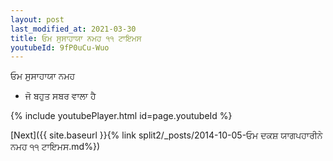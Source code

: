 ```yaml
---
layout: post
last_modified_at: 2021-03-30
title: ਓਮ ਸੁਸਾਹਾਯਾ ਨਮਹ ੧੧ ਟਾਇਮਸ
youtubeId: 9fP0uCu-Wuo
---
```

 
 
 ਓਮ ਸੁਸਾਹਾਯਾ ਨਮਹ  
 
 -  ਜੋ ਬਹੁਤ ਸਬਰ ਵਾਲਾ ਹੈ 
 
  
 
  
 
 
 
 
 
 


{% include youtubePlayer.html id=page.youtubeId %}
 
[Next]({{ site.baseurl }}{% link  split2/_posts/2014-10-05-ਓਮ ਦਕਸ਼ ਯਾਗਪਹਾਰੀਨੇ ਨਮਹ ੧੧ ਟਾਇਮਸ.md%})
 

